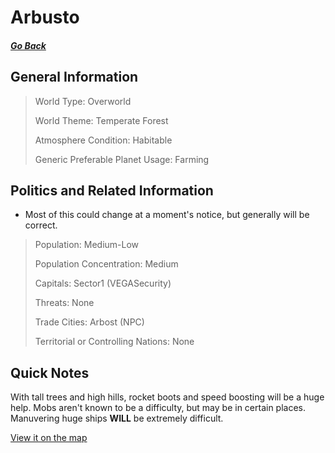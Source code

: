 # Arbusto

##### [Go Back](/wiki/space#planets)

## General Information

> World Type: Overworld
>
> World Theme: Temperate Forest
>
> Atmosphere Condition: Habitable
>
> Generic Preferable Planet Usage: Farming

## Politics and Related Information

* Most of this could change at a moment's notice, but generally will be correct.

> Population: Medium-Low
>
> Population Concentration: Medium
>
> Capitals: Sector1 (VEGASecurity)
>
> Threats: None
>
> Trade Cities: Arbost (NPC)
>
> Territorial or Controlling Nations: None

## Quick Notes

With tall trees and high hills, rocket boots and speed boosting will be a huge help. Mobs aren't known to be a difficulty, but may be in certain places. Manuvering huge ships **WILL** be extremely difficult.

[View it on the map](https://dynmap.starlegacy.net/?worldname=Arbusto)